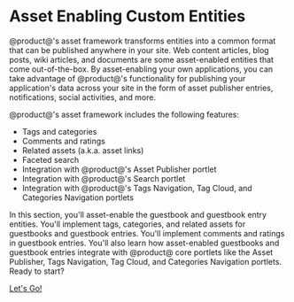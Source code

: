 # Asset Enabling Custom Entities [](id=asset-enabling-custom-entities)

@product@'s asset framework transforms entities into a common format that can be 
published anywhere in your site. Web content articles, blog posts, wiki
articles, and documents are some asset-enabled entities that come
out-of-the-box. By asset-enabling your own applications, you can take advantage 
of @product@'s functionality for publishing your application's data across your 
site in the form of asset publisher entries, notifications, social activities, 
and more. 

@product@'s asset framework includes the following features:

- Tags and categories
- Comments and ratings
- Related assets (a.k.a. asset links)
- Faceted search
- Integration with @product@'s Asset Publisher portlet
- Integration with @product@'s Search portlet
- Integration with @product@'s Tags Navigation, Tag Cloud, and Categories 
  Navigation portlets

In this section, you'll asset-enable the guestbook and guestbook entry
entities. You'll implement tags, categories, and related assets for guestbooks
and guestbook entries. You'll implement comments and ratings in guestbook
entries. You'll also learn how asset-enabled guestbooks and guestbook entries
integrate with @product@ core portlets like the Asset Publisher, Tags 
Navigation, Tag Cloud, and Categories Navigation portlets. Ready to start? 

<a class="go-link btn btn-primary" href="/develop/tutorials/-/knowledge_base/7-0/enabling-assets-at-the-service-layer">Let's Go!<span class="icon-circle-arrow-right"></span></a>
